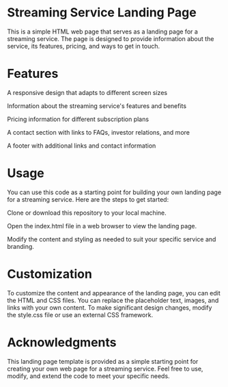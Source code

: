 # Streaming Service Landing Page

This is a simple HTML web page that serves as a landing page for a streaming service. The page is designed to provide information about the service, its features, pricing, and ways to get in touch.

# Features

A responsive design that adapts to different screen sizes

Information about the streaming service's features and benefits

Pricing information for different subscription plans

A contact section with links to FAQs, investor relations, and more

A footer with additional links and contact information

# Usage

You can use this code as a starting point for building your own landing page for a streaming service. Here are the steps to get started:

Clone or download this repository to your local machine.

Open the index.html file in a web browser to view the landing page.

Modify the content and styling as needed to suit your specific service and branding.

# Customization

To customize the content and appearance of the landing page, you can edit the HTML and CSS files.
You can replace the placeholder text, images, and links with your own content.
To make significant design changes, modify the style.css file or use an external CSS framework.

# Acknowledgments

This landing page template is provided as a simple starting point for creating your own web page for a streaming service. Feel free to use, modify, and extend the code to meet your specific needs.



